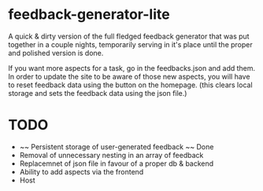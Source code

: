 # feedback-generator-lite

A quick &amp; dirty version of the full fledged feedback generator that was put together in a couple nights, temporarily serving in it's place until the proper and polished version is done.

If you want more aspects for a task, go in the feedbacks.json and add them. In order to update the site to be aware of those new aspects, you will have to reset feedback data using the button on the homepage. (this clears local storage and sets the feedback data using the json file.)

# TODO

- ~~ Persistent storage of user-generated feedback ~~ Done
- Removal of unnecessary nesting in an array of feedback
- Replacemnet of json file in favour of a proper db & backend
- Ability to add aspects via the frontend
- Host
